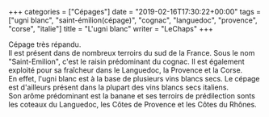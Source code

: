 +++
categories = ["Cépages"]
date = "2019-02-16T17:30:22+00:00"
tags = ["ugni blanc", "saint-émilion(cépage)", "cognac", "languedoc", "provence", "corse", "italie"]
title = "L'ugni blanc"
writer = "LeChaps"
+++

Cépage très répandu.  
Il est présent dans de nombreux terroirs du sud de la France. Sous le nom "Saint-Emilion", c'est le raisin prédominant du cognac. Il est également exploité pour sa fraîcheur dans le Languedoc, la Provence et la Corse.  
En effet, l'ugni blanc est à la base de plusieurs vins blancs secs. Le cépage est d'ailleurs présent dans la plupart des vins blancs secs italiens.  
Son arôme prédominant est la banane et ses terroirs de prédilection sonts les coteaux du Languedoc, les Côtes de Provence et les Côtes du Rhônes.